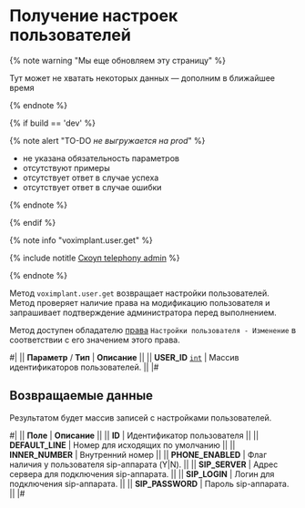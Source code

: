 # Получение настроек пользователей

{% note warning "Мы еще обновляем эту страницу" %}

Тут может не хватать некоторых данных — дополним в ближайшее время

{% endnote %}

{% if build == 'dev' %}

{% note alert "TO-DO _не выгружается на prod_" %}

- не указана обязательность параметров
- отсутствуют примеры
- отсутствует ответ в случае успеха
- отсутствует ответ в случае ошибки

{% endnote %}

{% endif %}

{% note info "voximplant.user.get" %}

{% include notitle [Скоуп telephony admin](../../_includes/scope-telephony-admin.md) %}

{% endnote %}

Метод `voximplant.user.get` возвращает настройки пользователей. Метод проверяет наличие права на модификацию пользователя и запрашивает подтверждение администратора перед выполнением.

Метод доступен обладателю [права](https://helpdesk.bitrix24.ru/open/18177766/) `Настройки пользователя - Изменение` в соответствии с его значением этого права.

#|
|| **Параметр** / **Тип** | **Описание** ||
|| **USER_ID**
[`int`](../../../data-types.md) | Массив идентификаторов пользователей. ||
|#

## Возвращаемые данные

Результатом будет массив записей с настройками пользователей.

#|
|| **Поле** | **Описание** ||
|| **ID** | Идентификатор пользователя ||
|| **DEFAULT_LINE** | Номер для исходящих по умолчанию ||
|| **INNER_NUMBER** | Внутренний номер ||
|| **PHONE_ENABLED** | Флаг наличия у пользователя sip-аппарата (Y\|N). ||
|| **SIP_SERVER** | Адрес сервера для подключения sip-аппарата. ||
|| **SIP_LOGIN** | Логин для подключения sip-аппарата. ||
|| **SIP_PASSWORD** | Пароль sip-аппарата. ||
|#
